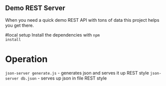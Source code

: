 ## Demo REST Server
When you need a quick demo REST API with tons of data this project helps you get there.

#local setup
Install the dependencies with <code>npm install</code>

# Operation

<code>json-server generate.js</code> - generates json and serves it up REST style
<code>json-server db.json</code> - serves up json in file REST style


